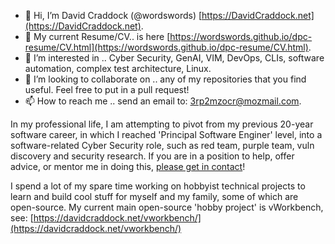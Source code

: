 - 👋 Hi, I’m David Craddock (@wordswords) [https://DavidCraddock.net](https://DavidCraddock.net).
- 👔 My current Resume/CV.. is here [https://wordswords.github.io/dpc-resume/CV.html](https://wordswords.github.io/dpc-resume/CV.html).
- 👀 I’m interested in .. Cyber Security, GenAI, VIM, DevOps, CLIs, software automation, complex test architecture, Linux.
- 💞️ I’m looking to collaborate on .. any of my repositories that you find useful. Feel free to put in a pull request!
- 📫 How to reach me .. send an email to: 3rp2mzocr@mozmail.com.

In my professional life, I am attempting to pivot from my previous 20-year software career, in which I reached 'Principal Software Enginer' level, into a software-related Cyber Security role, such as red team, purple team, vuln discovery and security research. If you are in a position to help, offer advice, or mentor me in doing this, [please get in contact](3rp2mzocr@mozmail.com)!

I spend a lot of my spare time working on hobbyist technical projects to learn and build cool stuff for myself and my family, some of which are open-source.   My current main open-source 'hobby project' is vWorkbench, see: [https://davidcraddock.net/vworkbench/](https://davidcraddock.net/vworkbench/)

<!---
wordswords/wordswords is a ✨ special ✨ repository because its `README.md` (this file) appears on your GitHub profile.
You can click the Preview link to take a look at your changes.
--->
